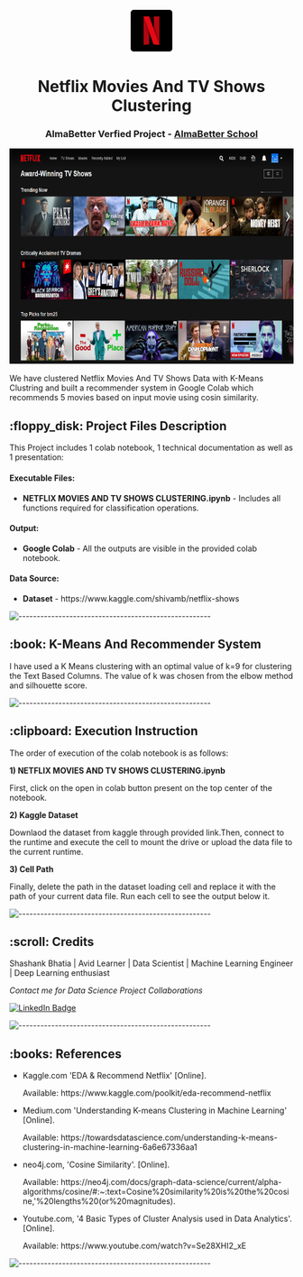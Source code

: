 <p align="center"> 
  <img src="Images/netflix-logo-png-2574.png" alt="netflix-logo-png-2574.png" width="80px" height="80px">
</p>
<h1 align="center"> Netflix Movies And TV Shows Clustering </h1>
<h3 align="center"> AlmaBetter Verfied Project - <a href="https://www.almabetter.com/"> AlmaBetter School </a> </h5>

<p align="center"> 
<img src="Images/05cItXL96l4LE9n02WfDR0h-6.png" alt="05cItXL96l4LE9n02WfDR0h-6.png" height="382px">
</p>

<p>We have clustered Netflix Movies And TV Shows Data with K-Means Clustring and built a recommender system in Google Colab which recommends 5 movies based on input movie using cosin similarity.</p>

<h2> :floppy_disk: Project Files Description</h2>

<p>This Project includes 1 colab notebook, 1 technical documentation as well as 1 presentation:</p>
<h4>Executable Files:</h4>
<ul>
  <li><b>NETFLIX MOVIES AND TV SHOWS CLUSTERING.ipynb</b> - Includes all functions required for classification operations.</li>
</ul>

<h4>Output:</h4>
<ul>
  <li><b>Google Colab</b> - All the outputs are visible in the provided colab notebook.
</ul>

<h4>Data Source:</h4>
<ul>
  <li><b>Dataset</b> - https://www.kaggle.com/shivamb/netflix-shows</li>
</ul>

![-----------------------------------------------------](https://raw.githubusercontent.com/andreasbm/readme/master/assets/lines/rainbow.png)

<h2> :book: K-Means And Recommender System</h2>

<p>I have used a K Means clustering with an optimal value of k=9 for clustering the Text Based Columns. The value of k was chosen from the elbow method and silhouette score. 


![-----------------------------------------------------](https://raw.githubusercontent.com/andreasbm/readme/master/assets/lines/rainbow.png)

<h2> :clipboard: Execution Instruction</h2>
<p>The order of execution of the colab notebook is as follows:</p>
<p><b>1) NETFLIX MOVIES AND TV SHOWS CLUSTERING.ipynb</b></p>
<p>First, click on the open in colab button present on the top center of the notebook.</p>
<p><b>2) Kaggle Dataset</b></p>
<p>Downlaod the dataset from kaggle through provided link.Then, connect to the runtime and execute the cell to mount the drive or upload the data file to the current runtime.</p>
<p><b>3) Cell Path</b></p>
<p>Finally, delete the path in the dataset loading cell and replace it with the path of your current data file. Run each cell to see the output below it.</p>

![-----------------------------------------------------](https://raw.githubusercontent.com/andreasbm/readme/master/assets/lines/rainbow.png)

<!-- CREDITS -->
<h2 id="credits"> :scroll: Credits</h2>

Shashank Bhatia | Avid Learner | Data Scientist | Machine Learning Engineer | Deep Learning enthusiast

<p> <i> Contact me for Data Science Project Collaborations</i></p>


[![LinkedIn Badge](https://img.shields.io/badge/LinkedIn-0077B5?style=for-the-badge&logo=linkedin&logoColor=white)](https://www.linkedin.com/in/sbhatia15/)


![-----------------------------------------------------](https://raw.githubusercontent.com/andreasbm/readme/master/assets/lines/rainbow.png)
<h2> :books: References</h2>
<ul>
  <li><p>Kaggle.com 'EDA & Recommend Netflix' [Online].</p>
      <p>Available: https://www.kaggle.com/poolkit/eda-recommend-netflix</p>
  </li>
  <li><p>Medium.com 'Understanding K-means Clustering in Machine Learning' [Online].</p>
      <p>Available: https://towardsdatascience.com/understanding-k-means-clustering-in-machine-learning-6a6e67336aa1</p>
  </li>
  <li><p>neo4j.com, 'Cosine Similarity'. [Online].</p>
      <p>Available: https://neo4j.com/docs/graph-data-science/current/alpha-algorithms/cosine/#:~:text=Cosine%20similarity%20is%20the%20cosine,'%20lengths%20(or%20magnitudes).</p>
  </li>
  <li><p>Youtube.com, '4 Basic Types of Cluster Analysis used in Data Analytics'. [Online].</p>
      <p>Available: https://www.youtube.com/watch?v=Se28XHI2_xE</p>
  </li>
</ul>

![-----------------------------------------------------](https://raw.githubusercontent.com/andreasbm/readme/master/assets/lines/rainbow.png)

